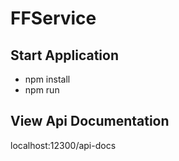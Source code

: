 # FFService

## Start Application

- npm install
- npm run

## View Api Documentation
localhost:12300/api-docs

